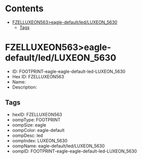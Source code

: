 



Contents
========

* [FZELLUXEON563>eagle-default/led/LUXEON_5630](#fzelluxeon563eagle-defaultledluxeon_5630)
	* [Tags](#tags)

# FZELLUXEON563>eagle-default/led/LUXEON_5630

- ID: FOOTPRINT-eagle-eagle-default-led-LUXEON_5630
- Hex ID: FZELLUXEON563
- Name: 
- Description: 

## Tags

- hexID: FZELLUXEON563
- oompType: FOOTPRINT
- oompSize: eagle
- oompColor: eagle-default
- oompDesc: led
- oompIndex: LUXEON_5630
- oompName: eagle-default/led/LUXEON_5630
- oompID: FOOTPRINT-eagle-eagle-default-led-LUXEON_5630
